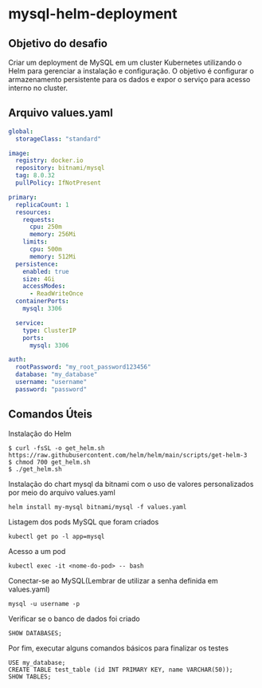 # mysql-helm-deployment

## Objetivo do desafio
Criar um deployment de MySQL em um cluster Kubernetes utilizando o Helm para gerenciar a instalação e configuração. 
O objetivo é configurar o armazenamento persistente para os dados e expor o serviço para acesso interno no cluster.

## Arquivo values.yaml
```yaml
global:
  storageClass: "standard"

image:
  registry: docker.io
  repository: bitnami/mysql
  tag: 8.0.32
  pullPolicy: IfNotPresent

primary:
  replicaCount: 1
  resources:
    requests:
      cpu: 250m
      memory: 256Mi
    limits:
      cpu: 500m
      memory: 512Mi
  persistence:
    enabled: true
    size: 4Gi
    accessModes:
      - ReadWriteOnce
  containerPorts:
    mysql: 3306

  service:
    type: ClusterIP
    ports:
      mysql: 3306

auth:
  rootPassword: "my_root_password123456"
  database: "my_database"
  username: "username"
  password: "password"
```

## Comandos Úteis

Instalação do Helm
```
$ curl -fsSL -o get_helm.sh https://raw.githubusercontent.com/helm/helm/main/scripts/get-helm-3
$ chmod 700 get_helm.sh
$ ./get_helm.sh
```

Instalação do chart mysql da bitnami com o uso de valores personalizados por meio do arquivo values.yaml
```
helm install my-mysql bitnami/mysql -f values.yaml
```

Listagem dos pods MySQL que foram criados
```
kubectl get po -l app=mysql
```
Acesso a um pod
```
kubectl exec -it <nome-do-pod> -- bash
```
Conectar-se ao MySQL(Lembrar de utilizar a senha definida em values.yaml)
```
mysql -u username -p
```
Verificar se o banco de dados foi criado
```
SHOW DATABASES;
```
Por fim, executar alguns comandos básicos para finalizar os testes
```
USE my_database;
CREATE TABLE test_table (id INT PRIMARY KEY, name VARCHAR(50));
SHOW TABLES;
```